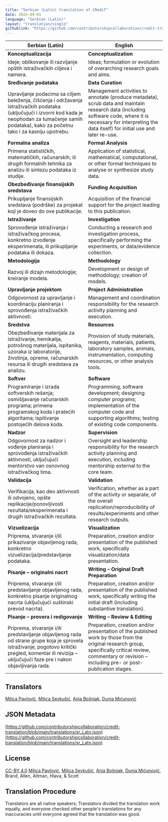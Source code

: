 ```yaml
---
title: "Serbian (Latin) translation of CRediT"
date: 2025-09-01
language: "Serbian (Latin)"
layout: "translation/single"
githublink: "https://github.com/contributorshipcollaboration/credit-translation/blob/main/translations/sr_Latn.json"
---
```


| Serbian (Latin) | English |
| --- | --- |
| **Konceptualizacija** | **Conceptualization** |
| Ideje; oblikovanje ili razvijanje opštih istraživačkih ciljeva i namera. | Ideas; formulation or evolution of overarching research goals and aims. |
| **Sređivanje podataka** | **Data Curation** |
| Upravljanje podacima sa ciljem beleženja, čišćenja i održavanja istraživačkih podataka (uključujući i izvorni kod kada je neophodan za tumačenje samih podataka), kako za početnu tako i za kasniju upotrebu. | Management activities to annotate (produce metadata), scrub data and maintain research data (including software code, where it is necessary for interpreting the data itself) for initial use and later re-use. |
| **Formalna analiza** | **Formal Analysis** |
| Primena statističkih, matematičkih, računarskih, ili drugih formalnih tehnika za analizu ili sintezu podataka iz studije. | Application of statistical, mathematical, computational, or other formal techniques to analyse or synthesize study data. |
| **Obezbeđivanje finansijskih sredstava** | **Funding Acquisition** |
| Prikupljanje finansijskih sredstava (podrške) za projekat koji je doveo do ove publikacije. | Acquisition of the financial support for the project leading to this publication. |
| **Istraživanje** | **Investigation** |
| Sprovođenje istraživanja i istraživačkog procesa, konkretno izvođenje eksperimenata, ili prikupljanje podataka ili dokaza. | Conducting a research and investigation process, specifically performing the experiments, or data/evidence collection. |
| **Metodologija** | **Methodology** |
| Razvoj ili dizajn metodologije; kreiranje modela. | Development or design of methodology; creation of models. |
| **Upravljanje projektom** | **Project Administration** |
| Odgovornost za upravljanje i koordinaciju planiranja i sprovođenja istraživačkih aktivnosti. | Management and coordination responsibility for the research activity planning and execution. |
| **Sredstva** | **Resources** |
| Obezbeđivanje materijala za istraživanje, hemikalija, potrošnog materijala, ispitanika, uzoraka iz laboratorije, životinja, opreme, računarskih resursa ili drugih sredstava za analizu. | Provision of study materials, reagents, materials, patients, laboratory samples, animals, instrumentation, computing resources, or other analysis tools. |
| **Softver** | **Software** |
| Programiranje i izrada softverskih rešenja; osmišljavanje računarskih programa; primena programskog koda i pratećih algoritama; ispitivanje postojećih delova koda. | Programming, software development; designing computer programs; implementation of the computer code and supporting algorithms; testing of existing code components. |
| **Nadzor** | **Supervision** |
| Odgovornost za nadzor i vođenje planiranja i sprovođenja istraživačkih aktivnosti, uključujući mentorstvo van osnovnog istraživačkog tima. | Oversight and leadership responsibility for the research activity planning and execution, including mentorship external to the core team. |
| **Validacija** | **Validation** |
| Verifikacija, kao deo aktivnosti ili odvojeno, opšte replikacije/ponovljivosti rezultata/eksperimenata i drugih istraživačkih rezultata. | Verification, whether as a part of the activity or separate, of the overall replication/reproducibility of results/experiments and other research outputs. |
| **Vizuelizacija** | **Visualization** |
| Priprema, stvaranje i/ili prikazivanje objavljenog rada, konkretno vizuelizacija/predstavljanje podataka. | Preparation, creation and/or presentation of the published work, specifically visualization/data presentation. |
| **Pisanje – originalni nacrt** | **Writing – Original Draft Preparation** |
| Priprema, stvaranje i/ili predstavljanje objavljenog rada, konkretno pisanje originalnog nacrta (uključujući suštinski prevod nacrta). | Preparation, creation and/or presentation of the published work, specifically writing the initial draft (including substantive translation). |
| **Pisanje – provera i redigovanje** | **Writing – Review & Editing** |
| Priprema, stvaranje i/ili predstavljanje objavljenog rada od strane grupe koja je sprovela istraživanje, pogotovo kritički pregled, komentar ili revizija – uključujući faze pre i nakon objavljivanja rada. | Preparation, creation and/or presentation of the published work by those from the original research group, specifically critical review, commentary or revision – including pre- or post-publication stages. |

## Translators

[Milica  Pavlović](https://orcid.org/0000-0002-7799-9831), [Milica  Sevkušić](https://orcid.org/0000-0002-2888-6611), [Anja  Bošnjak](https://orcid.org/0009-0004-4184-9307), [Dunja  Mićunović](https://orcid.org/0009-0000-8986-3061)

## JSON Metadata

[https://github.com/contributorshipcollaboration/credit-translation/blob/main/translations/sr_Latn.json](https://github.com/contributorshipcollaboration/credit-translation/blob/main/translations/sr_Latn.json)

## License

[CC-BY 4.0](https://creativecommons.org/licenses/by/4.0/) [Milica  Pavlović](https://orcid.org/0000-0002-7799-9831), [Milica  Sevkušić](https://orcid.org/0000-0002-2888-6611), [Anja  Bošnjak](https://orcid.org/0009-0004-4184-9307), [Dunja  Mićunović](https://orcid.org/0009-0000-8986-3061), Brand, Allen, Altman, Hlava, & Scott

## Translation Procedure

Translators are all native speakers; Translators divided the translation work equally, and everyone checked other people's translations for any inaccuracies until everyone agreed that the translation was good.